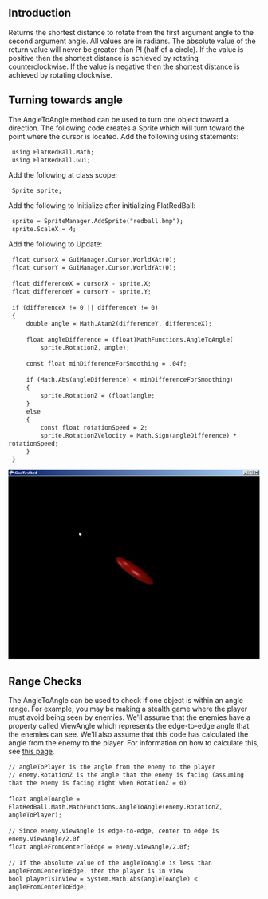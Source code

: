 ## Introduction

Returns the shortest distance to rotate from the first argument angle to the second argument angle. All values are in radians. The absolute value of the return value will never be greater than PI (half of a circle). If the value is positive then the shortest distance is achieved by rotating counterclockwise. If the value is negative then the shortest distance is achieved by rotating clockwise.

## Turning towards angle

The AngleToAngle method can be used to turn one object toward a direction. The following code creates a Sprite which will turn toward the point where the cursor is located. Add the following using statements:

     using FlatRedBall.Math;
     using FlatRedBall.Gui;

Add the following at class scope:

     Sprite sprite;

Add the following to Initialize after initializing FlatRedBall:

     sprite = SpriteManager.AddSprite("redball.bmp");
     sprite.ScaleX = 4;

Add the following to Update:

     float cursorX = GuiManager.Cursor.WorldXAt(0);
     float cursorY = GuiManager.Cursor.WorldYAt(0);

     float differenceX = cursorX - sprite.X;
     float differenceY = cursorY - sprite.Y;

     if (differenceX != 0 || differenceY != 0)
     {
         double angle = Math.Atan2(differenceY, differenceX);
     
         float angleDifference = (float)MathFunctions.AngleToAngle(
             sprite.RotationZ, angle);
     
         const float minDifferenceForSmoothing = .04f;
     
         if (Math.Abs(angleDifference) < minDifferenceForSmoothing)
         {
             sprite.RotationZ = (float)angle;
         }
         else
         {
             const float rotationSpeed = 2;
             sprite.RotationZVelocity = Math.Sign(angleDifference) * rotationSpeed;
         }
     }

![AngleToAngle.png](/media/migrated_media-AngleToAngle.png)

## Range Checks

The AngleToAngle can be used to check if one object is within an angle range. For example, you may be making a stealth game where the player must avoid being seen by enemies. We'll assume that the enemies have a property called ViewAngle which represents the edge-to-edge angle that the enemies can see. We'll also assume that this code has calculated the angle from the enemy to the player. For information on how to calculate this, see [this page](/frb/docs/index.php?title=Math:Trigonometry#Angle_Between_Two_Points "Math:Trigonometry").

    // angleToPlayer is the angle from the enemy to the player
    // enemy.RotationZ is the angle that the enemy is facing (assuming that the enemy is facing right when RotationZ = 0)

    float angleToAngle = FlatRedBall.Math.MathFunctions.AngleToAngle(enemy.RotationZ, angleToPlayer);

    // Since enemy.ViewAngle is edge-to-edge, center to edge is enemy.ViewAngle/2.0f
    float angleFromCenterToEdge = enemy.ViewAngle/2.0f;

    // If the absolute value of the angleToAngle is less than angleFromCenterToEdge, then the player is in view
    bool playerIsInView = System.Math.Abs(angleToAngle) < angleFromCenterToEdge;
